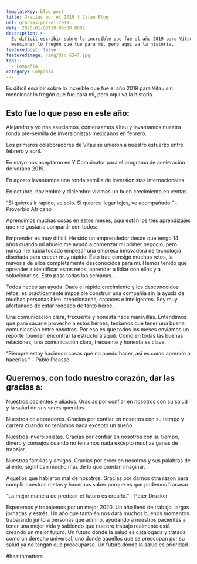 ```yaml
---
templateKey: blog-post
title: Gracias por el 2019 | Vitau Blog
url: gracias-por-el-2019
date: 2020-01-03T19:00:00.000Z
description: >-
  Es difícil escribir sobre lo increíble que fue el año 2019 para Vitau sin
  mencionar lo fregón que fue para mi, pero aquí va la historia.
featuredpost: false
featuredimage: /img/dsc_6247.jpg
tags:
  - Compañía
category: Compañía
---
```

Es difícil escribir sobre lo increíble que fue el año 2019 para Vitau sin mencionar lo fregón que fue para mi, pero aquí va la historia.

## Esto fue lo que paso en este año:

Alejandro y yo nos asociamos, comenzamos Vitau y levantamos nuestra ronda pre-semilla de inversionistas mexicanos en febrero.

Los primeros colaboradores de Vitau se unieron a nuestro esfuerzo entre febrero y abril.

En mayo nos aceptaron en Y Combinator para el programa de aceleración de verano 2019.

En agosto levantamos una ronda semilla de inversionistas internacionales.

En octubre, noviembre y diciembre vivimos un buen crecimiento en ventas.

“Si quieres ir rápido, ve solo. Si quieres llegar lejos, ve acompañado.” - Proverbio Africano

Aprendimos muchas cosas en estos meses, aquí están los tres aprendizajes que me gustaría compartir con todos:

Emprender es muy difícil. He sido un emprendedor desde que tengo 14 años cuando mi abuelo me ayudó a comenzar mi primer negocio, pero nunca me había tocado empezar una empresa innovadora de tecnología diseñada para crecer muy rápido. Esto trae consigo muchos retos, la mayoría de ellos completamente desconocidos para mi. Hemos tenido que aprender a identificar estos retos, aprender a lidiar con ellos y a solucionarlos. Esto pasa todas las semanas.

Todos necesitan ayuda. Dado el rápido crecimiento y los desconocidos retos, es prácticamente imposible construir una compañía sin la ayuda de muchas personas bien intencionadas, capaces e inteligentes. Soy muy afortunado de estar rodeado de tanto héroe.

Una comunicación clara, frecuente y honesta hace maravillas. Entendimos que para sacarle provecho a estos héroes, teníamos que tener una buena comunicación entre nosotros. Por eso es que todos los meses enviamos un reporte (pueden encontrar la estructura aquí). Como en todas las buenas relaciones, una comunicación clara, frecuente y honesta es clave. 

“Siempre estoy haciendo cosas que no puedo hacer, así es como aprendo a hacerlas.” - Pablo Picasso

## Queremos, con todo nuestro corazón, dar las gracias a:

Nuestros pacientes y aliados. Gracias por confiar en nosotros con su salud y la salud de sus seres queridos.

Nuestros colaboradores. Gracias por confiar en nosotros con su tiempo y carrera cuando no teníamos nada excepto un sueño.

Nuestros inversionistas. Gracias por confiar en nosotros con su tiempo, dinero y consejos cuando no teníamos nada excepto muchas ganas de trabajar.

Nuestras familias y amigos. Gracias por creer en nosotros y sus palabras de aliento, significan mucho más de lo que puedan imaginar.

Aquellos que hablaron mal de nosotros. Gracias por darnos otra razon para cumplir nuestras metas y hacernos saber porque es que podemos fracasar.

“La mejor manera de predecir el futuro es crearlo.” - Peter Drucker

Esperemos y trabajemos por un mejor 2020. Un año lleno de trabajo, largas jornadas y estrés. Un año que también nos dará muchos buenos momentos trabajando junto a personas que admiro, ayudando a nuestros pacientes a tener una mejor vida y sabiendo que nuestro trabajo realmente está creando un mejor futuro. Un futuro donde la salud es catalogada y tratada como un derecho universal, uno donde aquellos que se preocupan por su salud ya no tengan que preocuparse. Un futuro donde la salud es prioridad.

\#healthmatters
